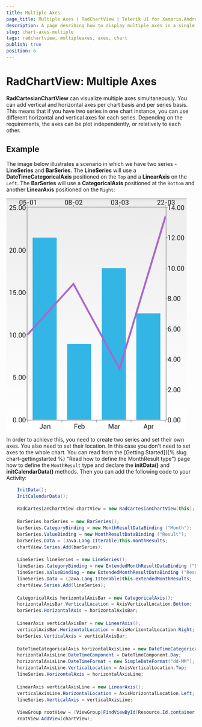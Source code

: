 ```yaml
---
title: Multiple Axes
page_title: Multiple Axes | RadChartView | Telerik UI for Xamarin.Android Documentation
description: A page desribing how to display multiple axes in a single instance of RadChartView for Android.
slug: chart-axes-multiple
tags: radchartview, multipleaxes, axes, chart
publish: true
position: 6
---
```


# RadChartView: Multiple Axes

**RadCartesianChartView** can visualize multiple axes simultaneously. You can add vertical and horizontal axes per chart basis and per series basis. This means that if you have two series in one chart instance, you can use different horizontal and vertical axes for each series. Depending on the requirements, the axes can be plot independently, or relatively to each other.

## Example

The image below illustrates a scenario in which we have two series - **LineSeries** and **BarSeries**. The **LineSeries** will use a **DateTimeCategoricalAxis** positioned on the `Top` and a **LinearAxis** on the `Left`. The **BarSeries** will use a **CategoricalAxis** positioned at the `Bottom` and another **LinearAxis** positioned on the `Right`:

![TelerikUI-Chart-Axes-Multiple](images/chart-axes-multiple-1.png "Demo of Cartesian chart with multiple axes.")

In order to achieve this, you need to create two series and set their own axes. You also need to set their location. In this case you don't need to set axes to the whole chart. You can read from the [Getting Started]({% slug chart-gettingstarted %} "Read how to define the MonthResult type") page how to define the `MonthResult` type and declare the **initData()** and **initCalendarData()** methods. Then you can add the following code to your Activity:


```C#
	InitData();
	InitCalendarData();

	RadCartesianChartView chartView = new RadCartesianChartView(this);

	BarSeries barSeries = new BarSeries();
	barSeries.CategoryBinding = new MonthResultDataBinding ("Month");
	barSeries.ValueBinding = new MonthResultDataBinding ("Result");
	barSeries.Data = (Java.Lang.IIterable)this.monthResults;
	chartView.Series.Add(barSeries);

	LineSeries lineSeries = new LineSeries();
	lineSeries.CategoryBinding = new ExtendedMonthResultDataBinding ("Date");
	lineSeries.ValueBinding = new ExtendedMonthResultDataBinding ("Result");
	lineSeries.Data = (Java.Lang.IIterable)this.extendedMonthResults;
	chartView.Series.Add(lineSeries);

	CategoricalAxis horizontalAxisBar = new CategoricalAxis();
	horizontalAxisBar.VerticalLocation = AxisVerticalLocation.Bottom;
	barSeries.HorizontalAxis = horizontalAxisBar;

	LinearAxis verticalAxisBar = new LinearAxis();
	verticalAxisBar.HorizontalLocation = AxisHorizontalLocation.Right;
	barSeries.VerticalAxis = verticalAxisBar;

	DateTimeCategoricalAxis horizontalAxisLine = new DateTimeCategoricalAxis();
	horizontalAxisLine.DateTimeComponent = DateTimeComponent.Day;
	horizontalAxisLine.DateTimeFormat = new SimpleDateFormat("dd-MM");
	horizontalAxisLine.VerticalLocation = AxisVerticalLocation.Top;
	lineSeries.HorizontalAxis = horizontalAxisLine;

	LinearAxis verticalAxisLine = new LinearAxis();
	verticalAxisLine.HorizontalLocation = AxisHorizontalLocation.Left;
	lineSeries.VerticalAxis = verticalAxisLine;

	ViewGroup rootView = (ViewGroup)FindViewById(Resource.Id.container);
	rootView.AddView(chartView);
```
